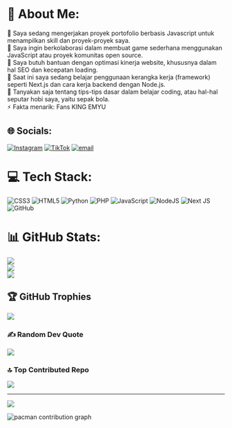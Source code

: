 # 💫 About Me:
🔭 Saya sedang mengerjakan proyek portofolio berbasis Javascript untuk menampilkan skill dan proyek-proyek saya.<br>👯 Saya ingin berkolaborasi dalam membuat game sederhana menggunakan JavaScript atau proyek komunitas open source.<br>🤝 Saya butuh bantuan dengan optimasi kinerja website, khususnya dalam hal SEO dan kecepatan loading.<br>🌱 Saat ini saya sedang belajar penggunaan kerangka kerja (framework) seperti Next.js dan cara kerja backend dengan Node.js.<br>💬 Tanyakan saja tentang tips-tips dasar dalam belajar coding, atau hal-hal seputar hobi saya, yaitu sepak bola.<br>⚡ Fakta menarik: Fans KING EMYU


## 🌐 Socials:
[![Instagram](https://img.shields.io/badge/Instagram-%23E4405F.svg?logo=Instagram&logoColor=white)](https://instagram.com/4hmdf4zn_) [![TikTok](https://img.shields.io/badge/TikTok-%23000000.svg?logo=TikTok&logoColor=white)](https://tiktok.com/@@cozen11) [![email](https://img.shields.io/badge/Email-D14836?logo=gmail&logoColor=white)](mailto:ahfauz1911@gmail.com) 

# 💻 Tech Stack:
![CSS3](https://img.shields.io/badge/css3-%231572B6.svg?style=for-the-badge&logo=css3&logoColor=white) ![HTML5](https://img.shields.io/badge/html5-%23E34F26.svg?style=for-the-badge&logo=html5&logoColor=white) ![Python](https://img.shields.io/badge/python-3670A0?style=for-the-badge&logo=python&logoColor=ffdd54) ![PHP](https://img.shields.io/badge/php-%23777BB4.svg?style=for-the-badge&logo=php&logoColor=white) ![JavaScript](https://img.shields.io/badge/javascript-%23323330.svg?style=for-the-badge&logo=javascript&logoColor=%23F7DF1E) ![NodeJS](https://img.shields.io/badge/node.js-6DA55F?style=for-the-badge&logo=node.js&logoColor=white) ![Next JS](https://img.shields.io/badge/Next-black?style=for-the-badge&logo=next.js&logoColor=white) ![GitHub](https://img.shields.io/badge/github-%23121011.svg?style=for-the-badge&logo=github&logoColor=white)
# 📊 GitHub Stats:
![](https://github-readme-stats.vercel.app/api?username=Zaneshaa&theme=dark&hide_border=false&include_all_commits=true&count_private=true)<br/>
![](https://nirzak-streak-stats.vercel.app/?user=Zaneshaa&theme=dark&hide_border=false)<br/>
![](https://github-readme-stats.vercel.app/api/top-langs/?username=Zaneshaa&theme=dark&hide_border=false&include_all_commits=true&count_private=true&layout=compact)

## 🏆 GitHub Trophies
![](https://github-profile-trophy.vercel.app/?username=Zaneshaa&theme=radical&no-frame=false&no-bg=true&margin-w=4)

### ✍️ Random Dev Quote
![](https://quotes-github-readme.vercel.app/api?type=horizontal&theme=radical)

### 🔝 Top Contributed Repo
![](https://github-contributor-stats.vercel.app/api?username=Zaneshaa&limit=5&theme=dark&combine_all_yearly_contributions=true)

---
[![](https://visitcount.itsvg.in/api?id=Zaneshaa&icon=4&color=11)](https://visitcount.itsvg.in)

<picture>
  <source media="(prefers-color-scheme: dark)" srcset="https://raw.githubusercontent.com/maurodesouza/maurodesouza/output/pacman-contribution-graph-dark.svg">
  <source media="(prefers-color-scheme: light)" srcset="https://raw.githubusercontent.com/maurodesouza/maurodesouza/output/pacman-contribution-graph.svg">
  <img alt="pacman contribution graph" src="https://raw.githubusercontent.com/maurodesouza/maurodesouza/output/pacman-contribution-graph.svg">
</picture>


<!-- Proudly created with GPRM ( https://gprm.itsvg.in ) -->
